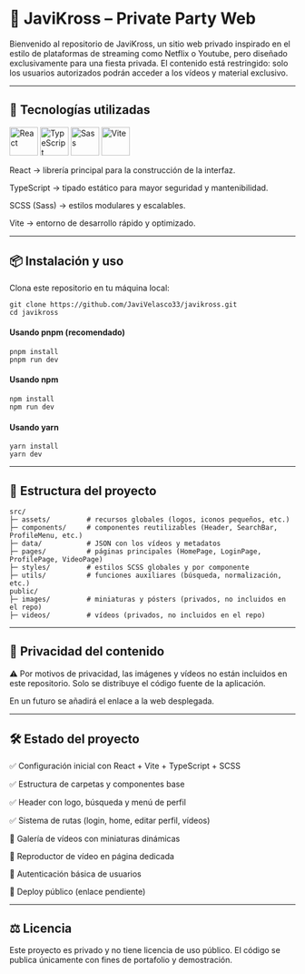 # 🎉 JaviKross – Private Party Web

Bienvenido al repositorio de JaviKross, un sitio web privado inspirado en el estilo de plataformas de streaming como Netflix o Youtube, pero diseñado exclusivamente para una fiesta privada.
El contenido está restringido: solo los usuarios autorizados podrán acceder a los vídeos y material exclusivo.

___________________________________________________________________________________________________________________________________________

## 🚀 Tecnologías utilizadas
<p align="left"> <img src="https://cdn.jsdelivr.net/gh/devicons/devicon/icons/react/react-original.svg" alt="React" width="50" height="50"/> <img src="https://cdn.jsdelivr.net/gh/devicons/devicon/icons/typescript/typescript-original.svg" alt="TypeScript" width="50" height="50"/> <img src="https://cdn.jsdelivr.net/gh/devicons/devicon/icons/sass/sass-original.svg" alt="Sass" width="50" height="50"/> <img src="https://cdn.jsdelivr.net/gh/devicons/devicon/icons/vitejs/vitejs-original.svg" alt="Vite" width="50" height="50"/> </p>

React → librería principal para la construcción de la interfaz.

TypeScript → tipado estático para mayor seguridad y mantenibilidad.

SCSS (Sass) → estilos modulares y escalables.

Vite → entorno de desarrollo rápido y optimizado.

___________________________________________________________________________________________________________________________________________

## 📦 Instalación y uso

Clona este repositorio en tu máquina local:

```
git clone https://github.com/JaviVelasco33/javikross.git
cd javikross
```

#### Usando pnpm (recomendado)
```
pnpm install
pnpm run dev
```

#### Usando npm
```
npm install
npm run dev
```

#### Usando yarn
```
yarn install
yarn dev
```

___________________________________________________________________________________________________________________________________________

## 📁 Estructura del proyecto
```
src/
├─ assets/         # recursos globales (logos, iconos pequeños, etc.)
├─ components/     # componentes reutilizables (Header, SearchBar, ProfileMenu, etc.)
├─ data/           # JSON con los vídeos y metadatos
├─ pages/          # páginas principales (HomePage, LoginPage, ProfilePage, VideoPage)
├─ styles/         # estilos SCSS globales y por componente
├─ utils/          # funciones auxiliares (búsqueda, normalización, etc.)
public/
├─ images/         # miniaturas y pósters (privados, no incluidos en el repo)
├─ videos/         # vídeos (privados, no incluidos en el repo)
```

___________________________________________________________________________________________________________________________________________

## 🔐 Privacidad del contenido

⚠️ Por motivos de privacidad, las imágenes y vídeos no están incluidos en este repositorio.
Solo se distribuye el código fuente de la aplicación.

En un futuro se añadirá el enlace a la web desplegada.

___________________________________________________________________________________________________________________________________________

## 🛠️ Estado del proyecto

✅ Configuración inicial con React + Vite + TypeScript + SCSS

✅ Estructura de carpetas y componentes base

✅ Header con logo, búsqueda y menú de perfil

✅ Sistema de rutas (login, home, editar perfil, vídeos)

🔲 Galería de vídeos con miniaturas dinámicas

🔲 Reproductor de vídeo en página dedicada

🔲 Autenticación básica de usuarios

🔲 Deploy público (enlace pendiente)

___________________________________________________________________________________________________________________________________________

## ⚖️ Licencia

Este proyecto es privado y no tiene licencia de uso público.
El código se publica únicamente con fines de portafolio y demostración.